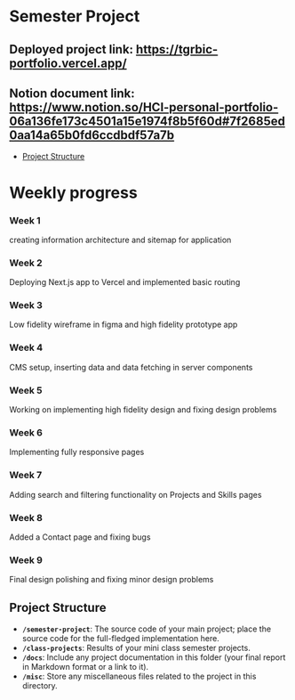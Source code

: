 ﻿# Semester Project <!-- omit in toc -->

## Deployed project link: https://tgrbic-portfolio.vercel.app/

## Notion document link: https://www.notion.so/HCI-personal-portfolio-06a136fe173c4501a15e1974f8b5f60d#7f2685ed0aa14a65b0fd6ccdbdf57a7b

- [Project Structure](#project-structure)

# Weekly progress

### Week 1

creating information architecture and sitemap for application

### Week 2

Deploying Next.js app to Vercel and implemented basic routing

### Week 3

Low fidelity wireframe in figma and high fidelity prototype app

### Week 4

CMS setup, inserting data and data fetching in server components

### Week 5

Working on implementing high fidelity design and fixing design problems

### Week 6

Implementing fully responsive pages

### Week 7

Adding search and filtering functionality on Projects and Skills pages

### Week 8

Added a Contact page and fixing bugs

### Week 9

Final design polishing and fixing minor design problems

## Project Structure

- **`/semester-project`**: The source code of your main project; place the source code for the full-fledged implementation here.
- **`/class-projects`**: Results of your mini class semester projects.
- **`/docs`**: Include any project documentation in this folder (your final report in Markdown format or a link to it).
- **`/misc`**: Store any miscellaneous files related to the project in this directory.
